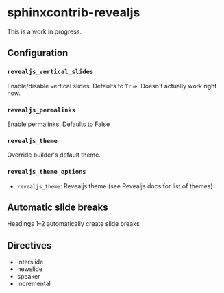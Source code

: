 # sphinxcontrib-revealjs

This is a work in progress.

## Configuration

### `revealjs_vertical_slides`

Enable/disable vertical slides. Defaults to `True`. Doesn't actually work right now.

### `revealjs_permalinks`

Enable permalinks. Defaults to False

### `revealjs_theme`

Override builder's default theme.

### `revealjs_theme_options`

- `revealjs_theme`: Revealjs theme (see Revealjs docs for list of themes)

## Automatic slide breaks

Headings 1&ndash;2 automatically create slide breaks

## Directives

- interslide
- newslide
- speaker
- incremental